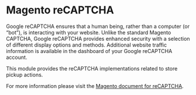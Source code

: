 # Magento reCAPTCHA

Google reCAPTCHA ensures that a human being, rather than a computer (or “bot”), is interacting with your website. Unlike the standard Magento CAPTCHA, Google reCAPTCHA provides enhanced security with a selection of different display options and methods. Additional website traffic information is available in the dashboard of your Google reCAPTCHA account.

This module provides the reCAPTCHA implementations related to store pickup actions.

For more information please visit the [Magento document for reCAPTCHA](https://docs.magento.com/user-guide/stores/security-google-recaptcha.html).
